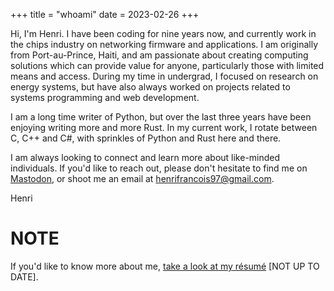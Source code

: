 +++
title = "whoami"
date = 2023-02-26
+++

Hi, I'm Henri. I have been coding for nine years now, and currently work in the chips industry on networking firmware and applications.
I am originally from Port-au-Prince, Haiti, and am passionate about creating computing solutions which can provide value for anyone, particularly those with limited means and access. During my time in undergrad, I focused on research on energy systems, but have also always worked on projects related to systems programming and web development.

I am a long time writer of Python, but over the last three years have been enjoying writing more and more Rust. In my current work, I rotate between C, C++ and C#, with sprinkles of Python and Rust here and there.

I am always looking to connect and learn more about like-minded individuals. If you'd like to reach out, please don't hesitate to find me on [Mastodon](https://hachyderm.io/@henrif), or shoot me an email at <henrifrancois97@gmail.com>.

Henri


# NOTE

If you'd like to know more about me, [take a look at my résumé](https://docs.google.com/document/d/1MUBD78INxSOYQp2wOeXG8UVmX2_37u94CGDoQMtT-8I/edit?usp=sharing) [NOT UP TO DATE].
